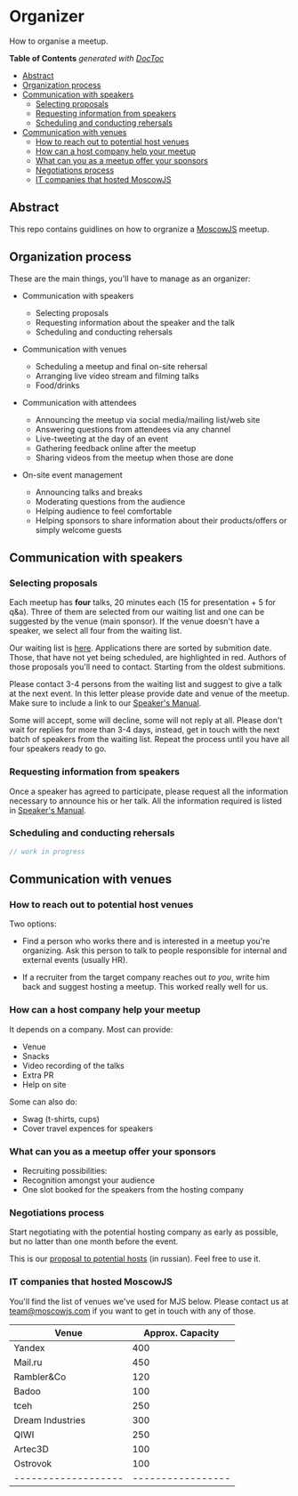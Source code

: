 # Organizer

How to organise a meetup.

<!-- START doctoc generated TOC please keep comment here to allow auto update -->
<!-- DON'T EDIT THIS SECTION, INSTEAD RE-RUN doctoc TO UPDATE -->
**Table of Contents**  *generated with [DocToc](https://github.com/thlorenz/doctoc)*

- [Abstract](#abstract)
- [Organization process](#organization-process)
- [Communication with speakers](#communication-with-speakers)
  - [Selecting proposals](#selecting-proposals)
  - [Requesting information from speakers](#requesting-information-from-speakers)
  - [Scheduling and conducting rehersals](#scheduling-and-conducting-rehersals)
- [Communication with venues](#communication-with-venues)
  - [How to reach out to potential host venues](#how-to-reach-out-to-potential-host-venues)
  - [How can a host company help your meetup](#how-can-a-host-company-help-your-meetup)
  - [What can you as a meetup offer your sponsors](#what-can-you-as-a-meetup-offer-your-sponsors)
  - [Negotiations process](#negotiations-process)
  - [IT companies that hosted MoscowJS](#it-companies-that-hosted-moscowjs)

<!-- END doctoc generated TOC please keep comment here to allow auto update -->

## Abstract

This repo contains guidlines on how to orgranize a [MoscowJS][site] meetup.

## Organization process

These are the main things, you'll have to manage as an organizer:

* Communication with speakers

    - Selecting proposals
    - Requesting information about the speaker and the talk
    - Scheduling and conducting rehersals

* Communication with venues

    - Scheduling a meetup and final on-site rehersal
    - Arranging live video stream and filming talks
    - Food/drinks

* Communication with attendees

    - Announcing the meetup via social media/mailing list/web site
    - Answering questions from attendees via any channel
    - Live-tweeting at the day of an event
    - Gathering feedback online after the meetup
    - Sharing videos from the meetup when those are done

* On-site event management

    - Announcing talks and breaks
    - Moderating questions from the audience
    - Helping audience to feel comfortable
    - Helping sponsors to share information about their products/offers or
      simply welcome guests


## Communication with speakers

### Selecting proposals

Each meetup has **four** talks, 20 minutes each (15 for presentation + 5
for q&a). Three of them are selected from our waiting list and one can be
suggested by the venue (main sponsor). If the venue doesn't have a
speaker, we select all four from the waiting list.

Our waiting list is [here][waiting-list]. Applications there are sorted by
submition date. Those, that have not yet being scheduled, are highlighted
in red. Authors of those proposals you'll need to contact. Starting from
the oldest submitions.

Please contact 3-4 persons from the waiting list and suggest to give a
talk at the next event. In this letter please provide date and venue of
the meetup. Make sure to include a link to our [Speaker's
Manual][speaker].

Some will accept, some will decline, some will not reply at all. Please
don't wait for replies for more than 3-4 days, instead, get in touch with
the next batch of speakers from the waiting list. Repeat the process until
you have all four speakers ready to go.


### Requesting information from speakers

Once a speaker has agreed to participate, please request all the
information necessary to announce his or her talk. All the information
required is listed in [Speaker's Manual][announcement-info].


### Scheduling and conducting rehersals

```js
// work in progress
```

## Communication with venues

### How to reach out to potential host venues

Two options:

* Find a person who works there and is interested in a meetup you're
  organizing. Ask this person to talk to people responsible for internal
  and external events (usually HR).

* If a recruiter from the target company reaches out *to you*, write him
  back and suggest hosting a meetup. This worked really well for us.

### How can a host company help your meetup

It depends on a company. Most can provide:

* Venue
* Snacks
* Video recording of the talks
* Extra PR
* Help on site

Some can also do:

* Swag (t-shirts, cups)
* Cover travel expences for speakers

### What can you as a meetup offer your sponsors

* Recruiting possibilities:
* Recognition amongst your audience
* One slot booked for the speakers from the hosting company


### Negotiations process

Start negotiating with the potential hosting company as early as possible,
but no latter than one month before the event.

This is our [proposal to potential hosts][host-proposal] (in russian).
Feel free to use it.

### IT companies that hosted MoscowJS

You'll find the list of venues we've used for MJS below. Please contact us
at [team@moscowjs.com][team] if you want to get in touch with any of
those.

Venue               | Approx. Capacity  |
------------------- | ----------------- |
Yandex              | 400               |
Mail.ru             | 450               |
Rambler&Co          | 120               |
Badoo               | 100               |
tceh                | 250               |
Dream Industries    | 300               |
QIWI                | 250               |
Artec3D             | 100               |
Ostrovok            | 100               |
------------------- | ----------------- |



[site]: http://moscowjs.ru
[fb]: https://www.facebook.com/groups/moscowjs
[twitter]: https://twitter.com/moscowjs

[speaker]: https://github.com/MoscowJS/speaker
[announcement-info]: https://github.com/MoscowJS/speaker#details-about-your-talk

[waiting-list]: https://docs.google.com/spreadsheets/d/1SnwpDWy_sMFnvychOF8wDjpXfZp--Jt6kB55yc7Vjgo/edit#gid=1066596365

[team]: team@moscowjs.com
[host-proposal]: https://github.com/MoscowJS/organizer/blob/master/host-proposal-ru.md
[issues-newsletter]: https://github.com/MoscowJS/moscowjs.ru/issues?q=is%3Aissue+is%3Aopen+label%3Anewsletter
